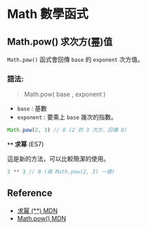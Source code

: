 # Math 數學函式

## Math.pow() 求**次方([幂])值**
`Math.pow()` 函式會回傳 `base` 的 `exponent`  次方值。

### 語法:
> Math.pow( base , exponent )
- `base` : 基數
- `exponent` : 要乘上 `base` 幾次的指數。

```js
Math.pow(2, 3) // 8 (2 的 3 次方，回傳 8)
```

**`**` 求幂** (ES7)

這是新的方法，可以比較簡潔的使用。

```js
2 ** 3 // 8 (與 Math.pow(2, 3) 一樣)
```

## Reference
[幂]:https://www.newton.com.tw/wiki/%E5%86%AA
- [求幂 (**) MDN](https://developer.mozilla.org/zh-CN/docs/Web/JavaScript/Reference/Operators/Exponentiation)
- [Math.pow() MDN](https://developer.mozilla.org/zh-TW/docs/Web/JavaScript/Reference/Global_Objects/Math/pow)